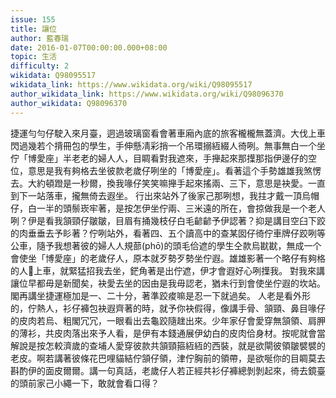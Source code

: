 ```yaml
---
issue: 155
title: 讓位
author: 藍春瑞
date: 2016-01-07T00:00:00.000+08:00
topic: 生活
difficulty: 2
wikidata: Q98095517
wikidata_link: https://www.wikidata.org/wiki/Q98095517
author_wikidata_link: https://www.wikidata.org/wiki/Q98096370
author_wikidata: Q98096370
---
```

捷運勻勻仔駛入來月臺，迵過玻璃窗看會著車廂內底的旅客櫳櫳無蓋濟。大伐上車閃過幾若个揹冊包的學生，手伸懸凊彩捎一个吊環搦絚綴人徛咧。無事無白一个坐佇「博愛座」半老老的婦人人，目睭看對我遮來，手攑起來那擛那指伊邊仔的空位，意思是我有夠格去坐彼款老歲仔咧坐的「博愛座」。看著這个手勢雄雄我煞愣去。大約頓蹬是一秒爾，換我喙仔笑笑嘛攑手起來搖兩、三下，意思是袂愛。一直到下一站落車，攏無倚去遐坐。
行出來站外了後家己那咧想，我拄才戴一頂烏帽仔，白一半的頭鬃崁牢著，是按怎伊坐佇兩、三米遠的所在，會掠做我是一个老人咧？伊是看我頷頸仔皺皺，目眉有捅幾枝仔白毛齴齴予伊認著？抑是講目空臼下跤的肉垂垂去予䀐著？佇咧站外，看著四、五个讀高中的查某囡仔徛佇車牌仔跤咧等公車，隨予我想著彼的婦人人規蔀(phō)的頭毛佮遮的學生仝款烏㽎㽎，無成一个會使坐「博愛座」的老歲仔人，原本就歹勢歹勢坐佇遐。雄雄影著一个略仔有夠格的人𬦰上車，就緊猛招我去坐，鋩角著是出佇遮，伊才會遐好心咧擛我。
對我來講讓位早都毋是新聞矣，袂愛去坐的因由是我毋認老，猶未行到會使坐佇遐的坎站。閣再講坐捷運極加是一、二十分，著準跤痠嘛是忍一下就過矣。
人老是看外形的，佇熱人，衫仔褲包袂遐齊著的時，就予你袂假得，像講手骨、頷頸、鼻目喙仔的皮肉若烏、粗閣冗冗，一眼看出去龜跤隨趖出來。少年家仔會愛穿無頷領、肩胛的薄衫，共皮肉落出來予人看，是伊有本錢通展伊幼白的皮肉佮身材。按呢就會當解說是按怎較濟歲的查埔人愛穿彼款共頷頸箍絚絚的西裝，就是欲閘彼領皺襞襞的老皮。啊若講著彼條花巴哩貓結佇頷仔領，津佇胸前的領帶，是欲唌你的目睭莫去斟酌伊的面皮爾爾。講一句真話，老歲仔人若正經共衫仔褲總剝剝起來，徛去鏡臺的頭前家己小繩一下，敢就會看口得？
